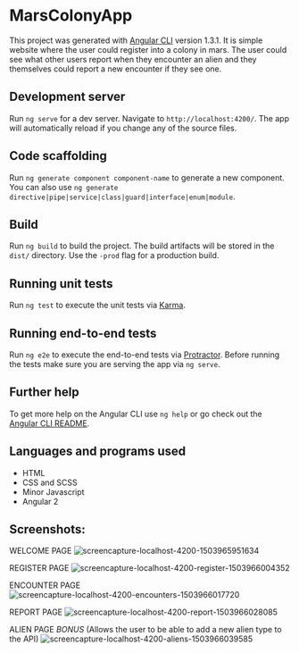 # MarsColonyApp

This project was generated with [Angular CLI](https://github.com/angular/angular-cli) version 1.3.1. It is simple website where the user could register into a colony in mars. The user could see what other users report when they encounter an alien and they themselves could report a new encounter if they see one.

## Development server

Run `ng serve` for a dev server. Navigate to `http://localhost:4200/`. The app will automatically reload if you change any of the source files.

## Code scaffolding

Run `ng generate component component-name` to generate a new component. You can also use `ng generate directive|pipe|service|class|guard|interface|enum|module`.

## Build

Run `ng build` to build the project. The build artifacts will be stored in the `dist/` directory. Use the `-prod` flag for a production build.

## Running unit tests

Run `ng test` to execute the unit tests via [Karma](https://karma-runner.github.io).

## Running end-to-end tests

Run `ng e2e` to execute the end-to-end tests via [Protractor](http://www.protractortest.org/).
Before running the tests make sure you are serving the app via `ng serve`.

## Further help

To get more help on the Angular CLI use `ng help` or go check out the [Angular CLI README](https://github.com/angular/angular-cli/blob/master/README.md).

## Languages and programs used

<ul>
  <li>HTML</li>
  <li>CSS and SCSS</li>
  <li>Minor Javascript</li>
  <li>Angular 2</li>
</ul>

## Screenshots:
WELCOME PAGE
![screencapture-localhost-4200-1503965951634](https://user-images.githubusercontent.com/29613498/29805448-b9fdc574-8c3e-11e7-96e4-43fbb4bec298.png)

REGISTER PAGE
![screencapture-localhost-4200-register-1503966004352](https://user-images.githubusercontent.com/29613498/29805456-bd22c43e-8c3e-11e7-9a62-eb7f6680b0a3.png)

ENCOUNTER PAGE
![screencapture-localhost-4200-encounters-1503966017720](https://user-images.githubusercontent.com/29613498/29805458-be76c326-8c3e-11e7-8789-9c7f92c8f8cf.png)

REPORT PAGE
![screencapture-localhost-4200-report-1503966028085](https://user-images.githubusercontent.com/29613498/29805459-bfc8099c-8c3e-11e7-8991-b698b387518a.png)

ALIEN PAGE *BONUS* (Allows the user to be able to add a new alien type to the API)
![screencapture-localhost-4200-aliens-1503966039585](https://user-images.githubusercontent.com/29613498/29805460-c14a45f0-8c3e-11e7-881e-db80054b0bab.png)
